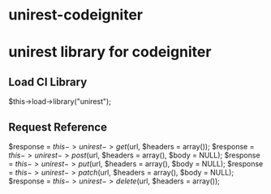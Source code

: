 unirest-codeigniter
===================

unirest library for codeigniter
==================

Load CI Library
-----------------

  $this->load->library("unirest");

Request Reference
-----------------

  $response = $this->unirest->get($url, $headers = array());
  $response = $this->unirest->post($url, $headers = array(), $body = NULL);
  $response = $this->unirest->put($url, $headers = array(), $body = NULL);
  $response = $this->unirest->patch($url, $headers = array(), $body = NULL);
  $response = $this->unirest->delete($url, $headers = array());
